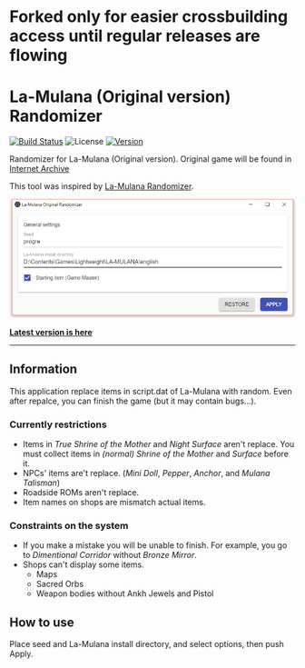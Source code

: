 # Forked only for easier crossbuilding access until regular releases are flowing

# La-Mulana (Original version) Randomizer

[![Build Status](https://travis-ci.org/progre/lmorandomizer.svg?branch=master)](https://travis-ci.org/progre/lmorandomizer) ![License](https://img.shields.io/github/license/progre/lmorandomizer.svg) [![Version](https://img.shields.io/github/release/progre/lmorandomizer/all.svg)](https://github.com/progre/lmorandomizer/releases)

Randomizer for La-Mulana (Original version). Original game will be found in [Internet Archive](https://archive.org/details/La-Mulana)

This tool was inspired by [La-Mulana Randomizer](https://github.com/thezerothcat/LaMulanaRandomizer/wiki).

<img width="750" src="window.png" alt="screenshot">

**[Latest version is here](https://github.com/progre/lmorandomizer/releases)**

----

## Information

This application replace items in script.dat of La-Mulana with random. Even after repalce, you can finish the game (but it may contain bugs...).

### Currently restrictions

- Items in *True Shrine of the Mother* and *Night Surface* aren't replace. You must collect items in *(normal) Shrine of the Mother* and *Surface* before it.
- NPCs' items are't replace. (*Mini Doll*, *Pepper*, *Anchor*, and *Mulana Talisman*)
- Roadside ROMs aren't replace.
- Item names on shops are mismatch actual items.

### Constraints on the system

- If you make a mistake you will be unable to finish. For example, you go to *Dimentional Corridor* without *Bronze Mirror*.
- Shops can't display some items.
  - Maps
  - Sacred Orbs
  - Weapon bodies without Ankh Jewels and Pistol

## How to use

Place seed and La-Mulana install directory, and select options, then push Apply.
